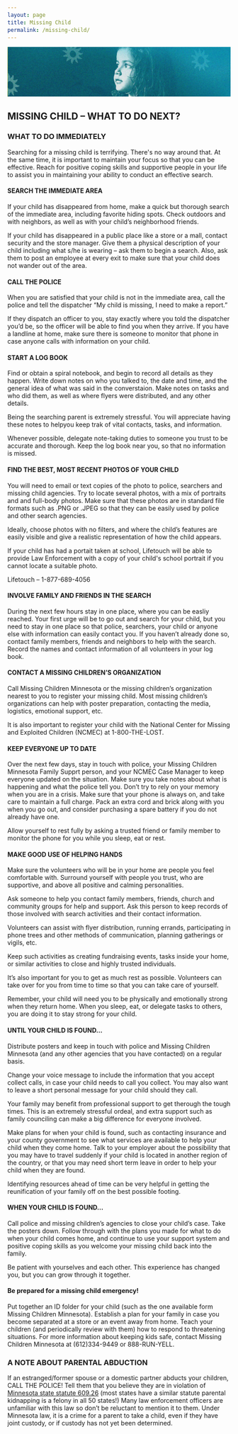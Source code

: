 ```yaml
---
layout: page
title: Missing Child
permalink: /missing-child/
---
```


![](/assets/missing-child-banner.jpg)

## MISSING CHILD – WHAT TO DO NEXT?

### **WHAT TO DO IMMEDIATELY**

Searching for a missing child is terrifying. There's no way around that. At the same time, it is important to maintain your focus so that you can be effective. Reach for positive coping skills and supportive people in your life to assist you in maintaining your ability to conduct an effective search.

#### **SEARCH THE IMMEDIATE AREA**

If your child has disappeared from home, make a quick but thorough search of the immediate area, including favorite hiding spots. Check outdoors and with neighbors, as well as with your child’s neighborhood friends. 

If your child has disappeared in a public place like a store or a mall, contact security and the store manager. Give them a physical description of your child including what s/he is wearing – ask them to begin a search. Also, ask them to post an employee at every exit to make sure that your child does not wander out of the area.


#### **CALL THE POLICE**

When you are satisfied that your child is not in the immediate area, call the police and tell the dispatcher “My child is missing, I need to make a report.” 

If they dispatch an officer to you, stay exactly where you told the dispatcher you’d be, so the officer will be able to find you when they arrive. If you have a landline at home, make sure there is someone to monitor that phone in case anyone calls with information on your child.

#### **START A LOG BOOK**

Find or obtain a spiral notebook, and begin to record all details as they happen. Write down notes on who you talked to, the date and time, and the general idea of what was said in the converstaion. Make notes on tasks and who did them, as well as where flyers were distributed, and any other details.

Being the searching parent is extremely stressful. You will appreciate having these notes to helpyou keep trak of vital contacts, tasks, and information.

 Whenever possible, delegate note-taking duties to someone you trust to be accurate and thorough. Keep the log book near you, so that no information is missed.


#### **FIND THE BEST, MOST RECENT PHOTOS OF YOUR CHILD**

You will need to email or text copies of the photo to police, searchers and missing child agencies. Try to locate several photos, with a mix of portraits and and full-body photos. Make sure that these photos are in standard file formats such as .PNG or .JPEG so that they can be easily used by police and other search agencies.

Ideally, choose photos with no filters, and where the child’s features are easily visible and give a realistic representation of how the child appears.

If your child has had a portait taken at school, Lifetouch will be able to provide Law Enforcement with a copy of your child's school portrait if you cannot locate a suitable photo.

Lifetouch – 1-877-689-4056


#### **INVOLVE FAMILY AND FRIENDS IN THE SEARCH**

During the next few hours stay in one place, where you can be easliy reached. Your first urge will be to go out and search for your child, but you need to stay in one place so that police, searchers, your child or anyone else with information can easily contact you. If you haven’t already done so, contact family members, friends and neighbors to help with the search. Record the names and contact information of all volunteers in your log book.

#### **CONTACT A MISSING CHILDREN’S ORGANIZATION**

Call Missing Children Minnesota or the missing children’s organization nearest to you to register your missing child. Most missing children’s organizations can help with poster preparation, contacting the media, logistics, emotional support, etc.

 It is also important to register your child with the National Center for Missing and Exploited Children (NCMEC) at 1-800-THE-LOST.

#### **KEEP EVERYONE UP TO DATE**

Over the next few days, stay in touch with police, your Missing Children Minnesota Family Supprt person, and your NCMEC Case Manager to keep everyone updated on the situation. Make sure you take notes about what is happening and what the police tell you. Don’t try to rely on your memory when you are in a crisis. Make sure that your phone is always on, and take care to maintain a full charge. Pack an extra cord and brick along with you when you go out, and consider purchasing a spare battery if you do not already have one.

Allow yourself to rest fully by asking a trusted friend or family member to monitor the phone for you while you sleep, eat or rest.

#### **MAKE GOOD USE OF HELPING HANDS**
Make sure the volunteers who will be in your home are people you feel comfortable with. Surround yourself with people you trust, who are supportive, and above all positive and calming personalities.

Ask someone to help you contact family members, friends, church and community groups for help and support. Ask this person to keep records of those involved with search activities and their contact information.

Volunteers can assist with flyer distribution, running errands, participating in phone trees and other methods of communication, planning gatherings or vigils, etc.

Keep such activities as creating fundraising events, tasks inside your home, or similar activities to close and highly trusted individuals.   

It’s also important for you to get as much rest as possible. Volunteers can take over for you from time to time so that you can take care of yourself. 

Remember, your child will need you to be physically and emotionally strong when they return home. When you sleep, eat, or delegate tasks to others, you are doing it to stay strong for your child.


#### **UNTIL YOUR CHILD IS FOUND…**

Distribute posters and keep in touch with police and Missing Children Minnesota (and any other agencies that you have contacted) on a regular basis. 

Change your voice message to include the information that you accept collect calls, in case your child needs to call you collect. You may also want to leave a short personal message for your child should they call.

Your family may benefit from professional support to get therough the tough times. This is an extremely stressful ordeal, and extra support such as family counciling can make a big difference for everyone involved. 

Make plans for when your child is found, such as contacting insurance and your county government to see what services are available to help your child when they come home. Talk to your employer about the possibility that you may have to travel suddenly if your child is located in another region of the country, or that you may need short term leave in order to help your child when they are found.

Identifying resources ahead of time can be very helpful in getting the reunification of your family off on the best possible footing.


#### **WHEN YOUR CHILD IS FOUND…**

Call police and missing children’s agencies to close your child’s case. Take the posters down. Follow through with the plans you made for what to do when your child comes home, and continue to use your support system and positive coping skills as you welcome your missing child back into the family. 

Be patient with yourselves and each other. This experience has changed you, but you can grow through it together.

#### **Be prepared for a missing child emergency!**

 Put together an ID folder for your child (such as the one available form Missing Children Minnesota). Establish a plan for your family in case you become separated at a store or an event away from home. Teach your children (and periodically review with them) how to respond to threatening situations. For more information about keeping kids safe, contact Missing Children Minnesota at (612)334-9449 or 888-RUN-YELL.

### **A NOTE ABOUT PARENTAL ABDUCTION**

If an estranged/former spouse or a domestic partner abducts your children, CALL THE POLICE!  Tell them that you believe they are in violation of [Minnesota state statute 609.26](https://www.revisor.mn.gov/statutes/cite/609.26) (most states have a similar statute parental kidnapping is a felony in all 50 states!) Many law enforcement officers are unfamiliar with this law so don’t be reluctant to mention it to them. Under Minnesota law, it is a crime for a parent to take a child, even if they have joint custody, or if custody has not yet been determined.
